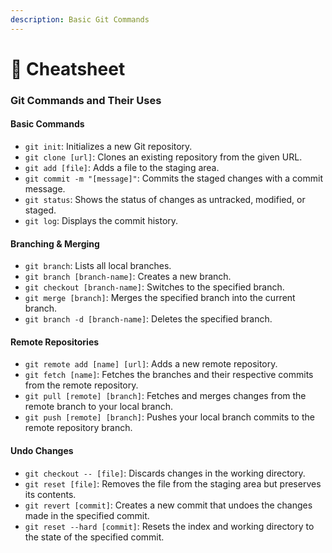 ```yaml
---
description: Basic Git Commands
---
```


# 📔 Cheatsheet

### Git Commands and Their Uses

#### Basic Commands

* `git init`: Initializes a new Git repository.
* `git clone [url]`: Clones an existing repository from the given URL.
* `git add [file]`: Adds a file to the staging area.
* `git commit -m "[message]"`: Commits the staged changes with a commit message.
* `git status`: Shows the status of changes as untracked, modified, or staged.
* `git log`: Displays the commit history.

#### Branching & Merging

* `git branch`: Lists all local branches.
* `git branch [branch-name]`: Creates a new branch.
* `git checkout [branch-name]`: Switches to the specified branch.
* `git merge [branch]`: Merges the specified branch into the current branch.
* `git branch -d [branch-name]`: Deletes the specified branch.

#### Remote Repositories

* `git remote add [name] [url]`: Adds a new remote repository.
* `git fetch [name]`: Fetches the branches and their respective commits from the remote repository.
* `git pull [remote] [branch]`: Fetches and merges changes from the remote branch to your local branch.
* `git push [remote] [branch]`: Pushes your local branch commits to the remote repository branch.

#### Undo Changes

* `git checkout -- [file]`: Discards changes in the working directory.
* `git reset [file]`: Removes the file from the staging area but preserves its contents.
* `git revert [commit]`: Creates a new commit that undoes the changes made in the specified commit.
* `git reset --hard [commit]`: Resets the index and working directory to the state of the specified commit.
